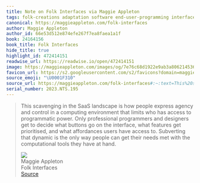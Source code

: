 ```yaml
---
title: Note on Folk Interfaces via Maggie Appleton
tags: folk-creations adaptation software end-user-programming interfaces
canonical: https://maggieappleton.com/folk-interfaces
author: Maggie Appleton
author_id: 66e53d512e874efe267f7ea8faea1a1f
book: 24164156
book_title: Folk Interfaces
hide_title: true
highlight_id: 472414151
readwise_url: https://readwise.io/open/472414151
image: https://maggieappleton.com/images/og/7e76c68d1922e9ab3a80621453625587.png
favicon_url: https://s2.googleusercontent.com/s2/favicons?domain=maggieappleton.com
source_emoji: "\U0001F310"
source_url: https://maggieappleton.com/folk-interfaces#:~:text=This%20scavenging%20in,have%20at%20hand.
serial_number: 2023.NTS.195
---
```

> This scavenging in the SaaS landscape is how people express agency and control in a computing environment that limits who has access to programmatic power. Only professional programmers and designers get to decide what buttons go on the interface, what features get prioritised, and what affordances users have access to. Subverting that dynamic is the only way people can get their needs met with the computational tools they have at hand.
> <div class="quoteback-footer"><div class="quoteback-avatar"><img class="mini-favicon" src="https://s2.googleusercontent.com/s2/favicons?domain=maggieappleton.com"></div><div class="quoteback-metadata"><div class="metadata-inner"><span style="display:none">FROM:</span><div aria-label="Maggie Appleton" class="quoteback-author"> Maggie Appleton</div><div aria-label="Folk Interfaces" class="quoteback-title"> Folk Interfaces</div></div></div><div class="quoteback-backlink"><a target="_blank" aria-label="go to the full text of this quotation" rel="noopener" href="https://maggieappleton.com/folk-interfaces#:~:text=This%20scavenging%20in,have%20at%20hand." class="quoteback-arrow"> Source</a></div></div>